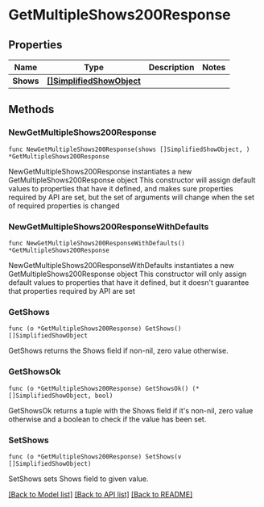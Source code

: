 # GetMultipleShows200Response

## Properties

Name | Type | Description | Notes
------------ | ------------- | ------------- | -------------
**Shows** | [**[]SimplifiedShowObject**](SimplifiedShowObject.md) |  | 

## Methods

### NewGetMultipleShows200Response

`func NewGetMultipleShows200Response(shows []SimplifiedShowObject, ) *GetMultipleShows200Response`

NewGetMultipleShows200Response instantiates a new GetMultipleShows200Response object
This constructor will assign default values to properties that have it defined,
and makes sure properties required by API are set, but the set of arguments
will change when the set of required properties is changed

### NewGetMultipleShows200ResponseWithDefaults

`func NewGetMultipleShows200ResponseWithDefaults() *GetMultipleShows200Response`

NewGetMultipleShows200ResponseWithDefaults instantiates a new GetMultipleShows200Response object
This constructor will only assign default values to properties that have it defined,
but it doesn't guarantee that properties required by API are set

### GetShows

`func (o *GetMultipleShows200Response) GetShows() []SimplifiedShowObject`

GetShows returns the Shows field if non-nil, zero value otherwise.

### GetShowsOk

`func (o *GetMultipleShows200Response) GetShowsOk() (*[]SimplifiedShowObject, bool)`

GetShowsOk returns a tuple with the Shows field if it's non-nil, zero value otherwise
and a boolean to check if the value has been set.

### SetShows

`func (o *GetMultipleShows200Response) SetShows(v []SimplifiedShowObject)`

SetShows sets Shows field to given value.



[[Back to Model list]](../README.md#documentation-for-models) [[Back to API list]](../README.md#documentation-for-api-endpoints) [[Back to README]](../README.md)


